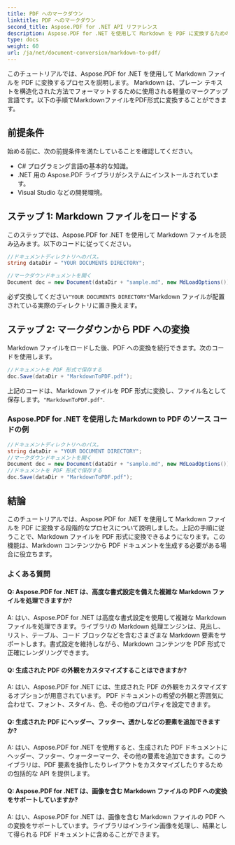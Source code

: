 ```yaml
---
title: PDF へのマークダウン
linktitle: PDF へのマークダウン
second_title: Aspose.PDF for .NET API リファレンス
description: Aspose.PDF for .NET を使用して Markdown を PDF に変換するためのステップバイステップ ガイド。
type: docs
weight: 60
url: /ja/net/document-conversion/markdown-to-pdf/
---
```

このチュートリアルでは、Aspose.PDF for .NET を使用して Markdown ファイルを PDF に変換するプロセスを説明します。 Markdown は、プレーン テキストを構造化された方法でフォーマットするために使用される軽量のマークアップ言語です。以下の手順でMarkdownファイルをPDF形式に変換することができます。

## 前提条件
始める前に、次の前提条件を満たしていることを確認してください。

- C# プログラミング言語の基本的な知識。
- .NET 用の Aspose.PDF ライブラリがシステムにインストールされています。
- Visual Studio などの開発環境。

## ステップ 1: Markdown ファイルをロードする
このステップでは、Aspose.PDF for .NET を使用して Markdown ファイルを読み込みます。以下のコードに従ってください。

```csharp
//ドキュメントディレクトリへのパス。
string dataDir = "YOUR DOCUMENTS DIRECTORY";

//マークダウンドキュメントを開く
Document doc = new Document(dataDir + "sample.md", new MdLoadOptions());
```

必ず交換してください`"YOUR DOCUMENTS DIRECTORY"`Markdown ファイルが配置されている実際のディレクトリに置き換えます。

## ステップ 2: マークダウンから PDF への変換
Markdown ファイルをロードした後、PDF への変換を続行できます。次のコードを使用します。

```csharp
//ドキュメントを PDF 形式で保存する
doc.Save(dataDir + "MarkdownToPDF.pdf");
```

上記のコードは、Markdown ファイルを PDF 形式に変換し、ファイル名として保存します。`"MarkdownToPDF.pdf"`.

### Aspose.PDF for .NET を使用した Markdown to PDF のソース コードの例


```csharp
//ドキュメントディレクトリへのパス。
string dataDir = "YOUR DOCUMENT DIRECTORY";
//マークダウンドキュメントを開く
Document doc = new Document(dataDir + "sample.md", new MdLoadOptions());
//ドキュメントを PDF 形式で保存する
doc.Save(dataDir + "MarkdownToPDF.pdf");
```

## 結論
このチュートリアルでは、Aspose.PDF for .NET を使用して Markdown ファイルを PDF に変換する段階的なプロセスについて説明しました。上記の手順に従うことで、Markdown ファイルを PDF 形式に変換できるようになります。この機能は、Markdown コンテンツから PDF ドキュメントを生成する必要がある場合に役立ちます。

### よくある質問

#### Q: Aspose.PDF for .NET は、高度な書式設定を備えた複雑な Markdown ファイルを処理できますか?

A: はい、Aspose.PDF for .NET は高度な書式設定を使用して複雑な Markdown ファイルを処理できます。ライブラリの Markdown 処理エンジンは、見出し、リスト、テーブル、コード ブロックなどを含むさまざまな Markdown 要素をサポートします。書式設定を維持しながら、Markdown コンテンツを PDF 形式で正確にレンダリングできます。

#### Q: 生成された PDF の外観をカスタマイズすることはできますか?

A: はい、Aspose.PDF for .NET には、生成された PDF の外観をカスタマイズするオプションが用意されています。 PDF ドキュメントの希望の外観と雰囲気に合わせて、フォント、スタイル、色、その他のプロパティを設定できます。

#### Q: 生成された PDF にヘッダー、フッター、透かしなどの要素を追加できますか?

A: はい、Aspose.PDF for .NET を使用すると、生成された PDF ドキュメントにヘッダー、フッター、ウォーターマーク、その他の要素を追加できます。このライブラリは、PDF 要素を操作したりレイアウトをカスタマイズしたりするための包括的な API を提供します。

#### Q: Aspose.PDF for .NET は、画像を含む Markdown ファイルの PDF への変換をサポートしていますか?

A: はい、Aspose.PDF for .NET は、画像を含む Markdown ファイルの PDF への変換をサポートしています。ライブラリはインライン画像を処理し、結果として得られる PDF ドキュメントに含めることができます。